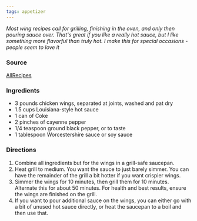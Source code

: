 ```yaml
---
tags: appetizer
---
```


_Most wing recipes call for grilling, finishing in the oven, and only then pouring sauce over. That's great if you like a really hot sauce, but I like something more flavorful than truly hot. I make this for special occasions - people seem to love it_

### Source
[AllRecipes](http://allrecipes.com/recipe/grilled-buffalo-wings/)

### Ingredients
* 3 pounds chicken wings, separated at joints, washed and pat dry
* 1.5 cups Louisiana-style hot sauce
* 1 can of Coke
* 2 pinches of cayenne pepper
* 1/4 teaspoon ground black pepper, or to taste
* 1 tablespoon Worcestershire sauce or soy sauce

### Directions
1. Combine all ingredients but for the wings in a grill-safe saucepan.
2. Heat grill to medium. You want the sauce to just barely simmer. You can have the remainder of the grill a bit hotter if you want crispier wings.
3. Simmer the wings for 10 minutes, then grill them for 10 minutes. Alternate this for about 50 minutes. For health and best results, ensure the wings are finished on the grill.
4. If you want to pour additional sauce on the wings, you can either go with a bit of unused hot sauce directly, or heat the saucepan to a boil and then use that.